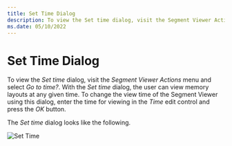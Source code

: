 ```yaml
---
title: Set Time Dialog
description: To view the Set time dialog, visit the Segment Viewer Actions menu and select Go to time?.
ms.date: 05/10/2022
---
```


# Set Time Dialog

To view the *Set time* dialog, visit the *Segment Viewer Actions* menu and select *Go to time?*. With the *Set time* dialog, the user can view memory layouts at any given time. To change the view time of the Segment Viewer using this dialog, enter the time for viewing in the *Time* edit control and press the *OK* button. 

The *Set time* dialog looks like the following. 

![Set Time](/Images/set-time-dialog.png) 